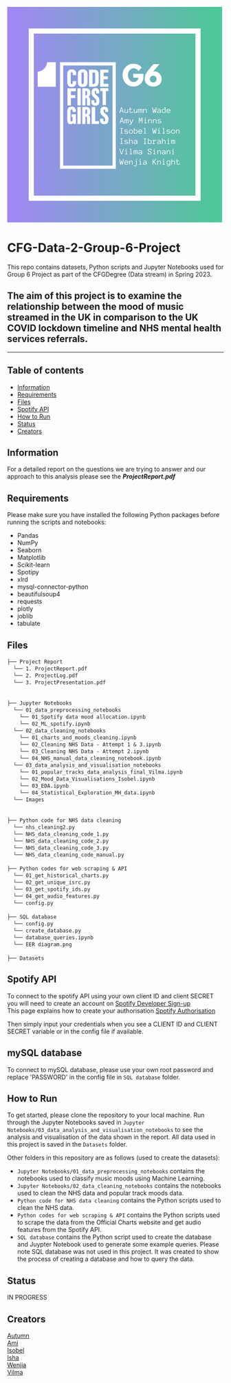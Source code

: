 ![image](https://github.com/wenjia-knight/CFG-Data-2-Group-6-Project/blob/main/Jupyter%20Notebooks/images/grouplogocolour.png "group logo")

# CFG-Data-2-Group-6-Project
This repo contains datasets, Python scripts and Jupyter Notebooks used for Group 6 Project as part of the CFGDegree (Data stream) in Spring 2023.

## The aim of this project is to examine the relationship between the mood of music streamed in the UK in comparison to the UK COVID lockdown timeline and NHS mental health services referrals.


-----

## Table of contents
* [Information](#info)
* [Requirements](#requirements)
* [Files](#files)
* [Spotify API](#Spotifyapi)
* [How to Run](#howto)
* [Status](#status)
* [Creators](#creators)

## Information
For a detailed report on the questions we are trying to answer and our approach to this analysis please see the ***ProjectReport.pdf***

## Requirements
Please make sure you have installed the following Python packages before running the scripts and notebooks:
- Pandas
- NumPy
- Seaborn
- Matplotlib
- Scikit-learn
- Spotipy
- xlrd
- mysql-connector-python
- beautifulsoup4
- requests
- plotly
- joblib
- tabulate

## Files

    ├── Project Report 
      └── 1. ProjectReport.pdf 
      └── 2. ProjectLog.pdf
      └── 3. ProjectPresentation.pdf
      

    ├── Jupyter Notebooks 
      └── 01_data_preprocessing_notebooks
        └── 01_Spotify data mood allocation.ipynb
        └── 02_ML_spotify.ipynb
      └── 02_data_cleaning_notebooks
        └── 01_charts_and_moods_cleaning.ipynb
        └── 02_Cleaning NHS Data - Attempt 1 & 3.ipynb
        └── 03_Cleaning NHS Data - Attempt 2.ipynb
        └── 04_NHS_manual_data_cleaning_notebook.ipynb
      └── 03_data_analysis_and_visualisation_notebooks 
        └── 01_popular_tracks_data_analysis_final_Vilma.ipynb
        └── 02_Mood_Data_Visualisations_Isobel.ipynb
        └── 03_EDA.ipynb
        └── 04_Statistical_Exploration_MH_data.ipynb
      └── Images


    ├── Python code for NHS data cleaning
      └── nhs_cleaning2.py
      └── NHS_data_cleaning_code_1.py
      └── NHS_data_cleaning_code_2.py
      └── NHS_data_cleaning_code_3.py
      └── NHS_data_cleaning_code_manual.py

    ├── Python codes for web scraping & API
      └── 01_get_historical_charts.py
      └── 02_get_unique_isrc.py
      └── 03_get_spotify_ids.py
      └── 04_get_audio_features.py
      └── config.py

    ├── SQL database
      └── config.py
      └── create_database.py
      └── database_queries.ipynb
      └── EER diagram.png

    ├── Datasets
     
## Spotify API
To connect to the spotify API using your own client ID and client SECRET
you will need to create an account on <a href="https://developer.spotify.com/" target="_blank">Spotify Developer Sign-up</a>  
This page explains how to create your authorisation  <a href="https://developer.spotify.com/documentation/web-api/concepts/apps" target="_blank">Spotify Authorisation</a>

Then simply input your credentials when you see a CLIENT ID and CLIENT SECRET variable or in the config file if available. 

## mySQL database
To connect to mySQL database, please use your own root password and replace 'PASSWORD' in the config file in `SQL database` folder. 

## How to Run       

To get started, please clone the repository to your local machine. Run through the Jupyter Notebooks saved in `Jupyter Notebooks/03_data_analysis_and_visualisation_notebooks` to see the analysis and visualisation of the data shown in the report. 
All data used in this project is saved in the `Datasets` folder. 

Other folders in this repository are as follows (used to create the datasets):

- `Jupyter Notebooks/01_data_preprocessing_notebooks` contains the notebooks used to classify music moods using Machine Learning.
- `Jupyter Notebooks/02_data_cleaning_notebooks` contains the notebooks used to clean the NHS data and popular track moods data.
- `Python code for NHS data cleaning` contains the Python scripts used to clean the NHS data.
- `Python codes for web scraping & API` contains the Python scripts used to scrape the data from the Official Charts website and get audio features from the Spotify API.
- `SQL database` contains the Python script used to create the database and Juypter Notebook used to generate some example queries. Please note SQL database was not used in this project. It was 
created to show the process of creating a database and how to query the data.

## Status

IN PROGRESS

## Creators
<a href="https://github.com/tum-wade" target="_blank">Autumn</a>   
<a href="https://github.com/amix1587" target="_blank">Ami</a>  
<a href="https://github.com/mordents" target="_blank">Isobel</a>    
<a href="https://github.com/ishaibrahim" target="_blank">Isha</a>   
<a href="https://github.com/wenjia-knight" target="_blank">Wenjia</a>  
<a href="https://github.com/vilma-s1" target="_blank">Vilma</a>     
 

